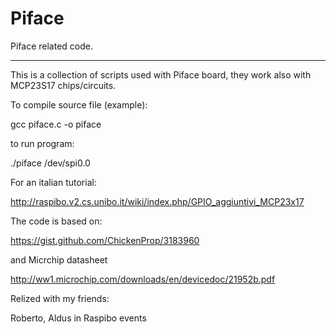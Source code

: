 Piface
======

Piface related code.

---------------------------

This is a collection of scripts used with Piface board, they work also with MCP23S17 chips/circuits.

To compile source file (example):

gcc piface.c -o piface 

to run program:

./piface /dev/spi0.0

For an italian tutorial:

http://raspibo.v2.cs.unibo.it/wiki/index.php/GPIO_aggiuntivi_MCP23x17

The code is based on:

https://gist.github.com/ChickenProp/3183960 

and Micrchip datasheet

http://ww1.microchip.com/downloads/en/devicedoc/21952b.pdf

Relized with my friends:

Roberto, Aldus in Raspibo events

